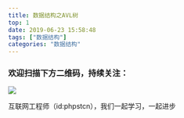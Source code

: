 ```yaml
---
title: 数据结构之AVL树
top: 1
date: 2019-06-23 15:58:48
tags: ["数据结构"]
categories: "数据结构"
---
```


### 欢迎扫描下方二维码，持续关注：
![](http://ww1.sinaimg.cn/large/a616b9a4gy1g4xzv954a4j20760763yo.jpg)

互联网工程师（id:phpstcn），我们一起学习，一起进步